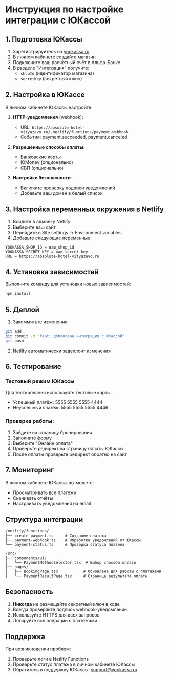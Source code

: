 # Инструкция по настройке интеграции с ЮКассой

## 1. Подготовка ЮКассы

1. Зарегистрируйтесь на [yookassa.ru](https://yookassa.ru)
2. В личном кабинете создайте магазин
3. Подключите ваш расчётный счёт в Альфа-Банке
4. В разделе "Интеграция" получите:
   - `shopId` (идентификатор магазина)
   - `secretKey` (секретный ключ)

## 2. Настройка в ЮКассе

В личном кабинете ЮКассы настройте:

1. **HTTP-уведомления** (webhook):
   - URL: `https://absolute-hotel-vityazevo.ru/.netlify/functions/payment-webhook`
   - События: payment.succeeded, payment.canceled

2. **Разрешённые способы оплаты**:
   - Банковские карты
   - ЮMoney (опционально)
   - СБП (опционально)

3. **Настройки безопасности**:
   - Включите проверку подписи уведомлений
   - Добавьте ваш домен в белый список

## 3. Настройка переменных окружения в Netlify

1. Войдите в админку Netlify
2. Выберите ваш сайт
3. Перейдите в Site settings → Environment variables
4. Добавьте следующие переменные:

```
YOOKASSA_SHOP_ID = ваш_shop_id
YOOKASSA_SECRET_KEY = ваш_secret_key
URL = https://absolute-hotel-vityazevo.ru
```

## 4. Установка зависимостей

Выполните команду для установки новых зависимостей:

```bash
npm install
```

## 5. Деплой

1. Закоммитьте изменения:
```bash
git add .
git commit -m "feat: добавлена интеграция с ЮКассой"
git push
```

2. Netlify автоматически задеплоит изменения

## 6. Тестирование

### Тестовый режим ЮКассы

Для тестирования используйте тестовые карты:
- Успешный платёж: 5555 5555 5555 4444
- Неуспешный платёж: 5555 5555 5555 4446

### Проверка работы:

1. Зайдите на страницу бронирования
2. Заполните форму
3. Выберите "Онлайн оплата"
4. Проверьте редирект на страницу оплаты ЮКассы
5. После оплаты проверьте редирект обратно на сайт

## 7. Мониторинг

В личном кабинете ЮКассы вы можете:
- Просматривать все платежи
- Скачивать отчёты
- Настраивать уведомления на email

## Структура интеграции

```
/netlify/functions/
├── create-payment.ts     # Создание платежа
├── payment-webhook.ts    # Обработка уведомлений от ЮКассы
└── payment-status.ts     # Проверка статуса платежа

/src/
├── components/ui/
│   └── PaymentMethodSelector.tsx  # Выбор способа оплаты
├── pages/
│   ├── BookingPage.tsx           # Обновлена для работы с платежами
│   └── PaymentResultPage.tsx     # Страница результата оплаты
```

## Безопасность

1. **Никогда** не размещайте секретный ключ в коде
2. Всегда проверяйте подпись webhook-уведомлений
3. Используйте HTTPS для всех запросов
4. Логируйте все операции с платежами

## Поддержка

При возникновении проблем:
1. Проверьте логи в Netlify Functions
2. Проверьте статус платежа в личном кабинете ЮКассы
3. Обратитесь в поддержку ЮКассы: support@yookassa.ru